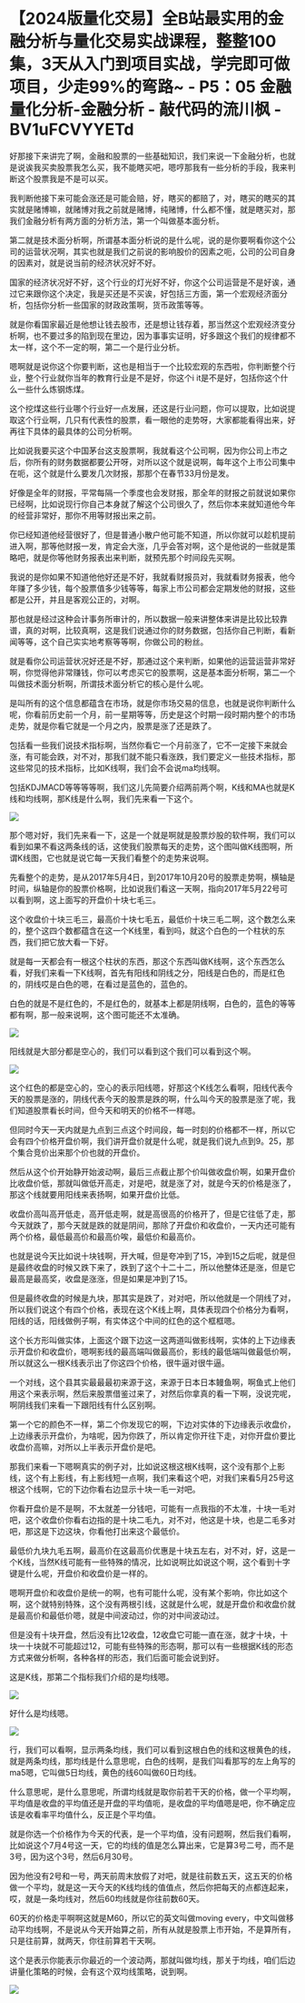 # 【2024版量化交易】全B站最实用的金融分析与量化交易实战课程，整整100集，3天从入门到项目实战，学完即可做项目，少走99%的弯路~ - P5：05 金融量化分析-金融分析 - 敲代码的流川枫 - BV1uFCVYYETd

好那接下来讲完了啊，金融和股票的一些基础知识，我们来说一下金融分析，也就是说诶我买卖股票我怎么买，我不能瞎买吧，嗯哼那我有一些分析的手段，我来判断这个股票我是不是可以买。

我判断他接下来可能会涨还是可能会赔，好，瞎买的都赔了，对，瞎买的瞎买的其实就是赌博嘛，就赌博对我之前就是赌博，纯赌博，什么都不懂，就是瞎买对，那我们金融分析有两方面的分析方法，第一个叫做基本面分析。

第二就是技术面分析啊，所谓基本面分析说的是什么呢，说的是你要啊看你这个公司的运营状况啊，其实也就是我们之前说的影响股价的因素之呃，公司的公司自身的因素对，就是说当前的经济状况好不好。

国家的经济状况好不好，这个行业的灯光好不好，你这个公司运营是不是好诶，通过它来跟你这个决定，我是买还是不买诶，好包括三方面，第一个宏观经济面分析，包括你分析一些国家的财政政策啊，货币政策等等。

就是你看国家最近是他想让钱去股市，还是想让钱存着，那当然这个宏观经济变分析啊，也不要过多的陷到现在里边，因为事事实证明，好多跟这个我们的规律都不太一样，这个不一定的啊，第二一个是行业分析。

嗯啊就是说你这个你要判断，这也是相当于一个比较宏观的东西啦，你判断整个行业，整个行业就你当年的教育行业是不是好，你这个i it是不是好，包括你这个什么一些什么炼钢炼煤。

这个挖煤这些行业哪个行业好一点发展，还这是行业问题，你可以提取，比如说提取这个行业啊，几只有代表性的股票，看一眼他的走势呀，大家都能看得出来，好再往下具体的最具体的公司分析啊。

比如说我要买这个中国茅台这支股票啊，我就看这个公司啊，因为你公司上市之后，你所有的财务数据都要公开呀，对所以这个就是说啊，每年这个上市公司集中在呃，这个就是什么要发几次财报，那那个在春节33月份是发。

好像是全年的财报，平常每隔一个季度也会发财报，那全年的财报之前就说如果你已经啊，比如说现行你自己本身就了解这个公司很久了，然后你本来就知道他今年的经营非常好，那你不用等财报出来之前。

你已经知道他经营很好了，但是普通小散户他可能不知道，所以你就可以趁机提前进入啊，那等他财报一发，肯定会大涨，几乎会答对啊，这个是他说的一些就是策略吧，就是你等他财务报表出来判断，就预先那个时间段先买啊。

我说的是你如果不知道他他好还是不好，我就看财报员对，我就看财务报表，他今年赚了多少钱，每个股票值多少钱等等，每家上市公司都会定期发他的财报，这些都是公开，并且是客观公正的，对啊。

那也就是经过这种会计事务所审计的，所以数据一般来讲整体来讲是比较比较靠谱，真的对啊，比较真啊，这是我们说通过你的财务数据，包括你自己判断，看新闻等等，这个自己实实地考察等等啊，你做公司的粉丝。

就是看你公司运营状况好还是不好，那通过这个来判断，如果他的运营运营非常好啊，你觉得他非常赚钱，你可以考虑买它的股票啊，这是基本面分析啊，第二一个叫做技术面分析啊，所谓技术面分析它的核心是什么呢。

是叫所有的这个信息都蕴含在市场，就是你市场交易的信息，也就是说你判断什么呢，你看前历史前一个月，前一星期等等，历史是这个时期一段时期内整个的市场走势，就是你看它就是一个月之内，股票是涨了还是跌了。

包括看一些我们说技术指标啊，当然你看它一个月前涨了，它不一定接下来就会涨，有可能会跌，对不对，那我们就不能只看涨跌，我们要定义一些技术指标，那这些常见的技术指标，比如K线啊，我们会不会说ma均线啊。

包括KDJMACD等等等等啊，我们这儿先简要介绍两前两个啊，K线和MA也就是K线和均线啊，那K线是什么啊，我们先来看一下这个。



![](img/f52a07de9b12ac88652a795d56041396_1.png)

那个嗯对好，我们先来看一下，这是一个就是啊就是股票炒股的软件啊，我们可以看到如果不看这两条线的话，这使我们股票每天的走势，这个图叫做K线图啊，所谓K线图，它也就是说它每一天我们看整个的走势来说啊。

先看整个的走势，是从2017年5月4日，到2017年10月20号的股票走势啊，横轴是时间，纵轴是你的股票价格啊，比如说我们看这一天啊，指向2017年5月22号可以看到啊，这上面写的开盘价十块七毛三。

这个收盘价十块三毛三，最高价十块七毛五，最低价十块三毛二啊，这个数怎么来的，整个这四个数都蕴含在这一个K线里，看到吗，就这个白色的一个柱状的东西，我们把它放大看一下好。

就是每一天都会有一根这个柱状的东西，那这个东西叫做K线啊，这个东西怎么看，好我们来看一下K线啊，首先有阳线和阴线之分，阳线是白色的，而是红色的，阴线哎是白色的嗯，在看过是蓝色的，蓝色的。

白色的就是不是红色的，不是红色的，就基本上都是阴线啊，白色的，蓝色的等等都有啊，那一般来说啊，这个图可能还不太准确。



![](img/f52a07de9b12ac88652a795d56041396_3.png)

阳线就是大部分都是空心的，我们可以看到这个我们可以看到这个啊。

![](img/f52a07de9b12ac88652a795d56041396_5.png)

这个红色的都是空心的，空心的表示阳线嗯，好那这个K线怎么看啊，阳线代表今天的股票是涨的，阴线代表今天的股票是跌的啊，什么叫今天的股票是涨了呢，我们知道股票看长时间，但今天和明天的价格不一样嗯。

但同时今天一天内就是九点到三点这个时间段，每一时刻的价格都不一样，所以它会有四个价格开盘价啊，我们讲开盘价就是什么呢，就是我们说九点到9。25，那个集合竞价出来那个价也就的开盘价。

然后从这个价开始静开始波动啊，最后三点截止那个价叫做收盘价啊，如果开盘价比收盘价低，那就叫做低开高走，对是吧，就是涨了对，就是今天的价格是涨了，那这个线就要用阳线来表扬啊，如果开盘价比低。

收盘价高叫高开低走，高开低走啊，就是高很高的价格开了，但是它往低了走，那今天就跌了，那今天就是跌的就是阴间，那除了开盘价和收盘价，一天内还可能有两个价格，最低最高价和最高价唉，最低价和最高价。

也就是说今天比如说十块钱啊，开大喊，但是夸冲到了15，冲到15之后呢，就是但是最终收盘的时候又跌下来了，跌到了这个十二十二，所以他整体还是涨，但是它最高是最高奖，收盘是涨涨，但是如果是冲到了15。

但是最终收盘的时候是九块，那其实是跌了，对对吧，所以他就是一个阴线了对，所以我们说这个有四个价格，表现在这个K线上啊，具体表现四个价格分为看啊，阳线的话，阳线做例子啊，有实体这个中间的红色的这个框框嗯。

这个长方形叫做实体，上面这个跟下边这一这两道叫做影线啊，实体的上下边缘表示开盘价和收盘价，嗯啊影线的最高端叫做最高价，影线的最低端叫做最低价啊，所以就这么一根K线表示出了你这四个价格，很牛逼对很牛逼。

一个对线，这个县其实最最最初来源于这，来源于日本日本鳗鱼啊，啊鱼式上他们用这个来表示啊，然后来股票借鉴过来了，对然后你拿真的看一下啊，没说完呢，啊阴线我们来看一下跟阳线有什么区别啊。

第一个它的颜色不一样，第二个你发现它的啊，下边对实体的下边缘表示收盘价，上边缘表示开盘价，为啥呢，因为你跌了，所以肯定你开往下走，对你开盘价要比收盘价高嘛，对所以上半表示开盘价是吧。

那我们来看一下嗯啊真实的例子对，比如说这根这根K线啊，这个没有那个上影线，这个有上影线，有上影线短一点啊，我们来看这个吧，对我们来看5月25号这根这个线啊，它的下边你看右边显示十块一毛一对吧。

你看开盘价是不是啊，不太就差一分钱吧，可能有一点我指的不太准，十块一毛对吧，这个收盘价你看右边指的是十块二毛九，对不对，他这是十块，也是二毛多对吧，那这是下边这块，你看他打出来这个最低价。

最低价九块九毛五啊，最高价在这最高价优惠是十块五左右，对不对，好，这是一个K线，当然K线可能有一些特殊的情况，比如说啊比如说这个啊，这个看到十字键是什么呢，开盘价和收盘价是一样的。

嗯啊开盘价和收盘价是统一的啊，也有可能什么呢，没有某个影响，你比如这个啊，这个就特别特殊，这个没有两根引线，这就是什么呢，就是开盘价和收盘价就是最高价和最低价嗯，就是中间波动过，你的对中间波动过。

但是没有十块开盘，然后没有比12收盘，12收盘它可能一直在涨，就才十块，十块一十块就不可能超过12，可能有些特殊的形态啊，那可以有一些根据K线的形态方式来做分析啊，各种各样的形态，我们后面可能会说到好。

这是K线，那第二个指标我们介绍的是均线嗯。

![](img/f52a07de9b12ac88652a795d56041396_7.png)

好什么是均线嗯。

![](img/f52a07de9b12ac88652a795d56041396_9.png)

行，我们可以看啊，显示两条均线，我们可以看到这根白色的线和这根黄色的线，就是两条均线，那均线是什么意思呢，白色的线啊，是我们叫看那写的左上角写的ma5嗯，它叫做5日均线，黄色的线60叫做60日均线。

什么意思呢，是什么意思呢，所谓均线就是取你前若干天的价格，做一个平均啊，平均值是收盘的平均值还是开盘的平均值呃，是收盘的平均值嗯是吧，你不确定应该是收看率平均值什么，反正是个平均值。

就是你选一个价格作为今天的代表，是一个平均值，没有问题啊，然后我们看啊，比如说这个7月4号这一天，它的均线的值是怎么算出来，它是算3号二号，而不是3号，因为这个3号，然后6月30号。

因为他没有2号和一号，两天前周末放假了对吧，就是往前数五天，这五天的价格做一个平均，就是这一天今天的K线均线的值值点，然后你把每天的点都连起来，哎，就是一条均线对，然后60均线就是你往前数60天。

60天的价格走平啊啊这就是M60，所以它的英文叫做moving every，中文叫做移动平均线啊，不是说从今天开始算之前，所有从就是股票上市开始，不是算所有，只是往前算，就两天，你往前算若干天啊。

这个是表示你能表示你最近的一个波动两，那就叫做均线，那关于均线，咱们后边讲量化策略的时候，会有这个双均线策略，说到啊。



![](img/f52a07de9b12ac88652a795d56041396_11.png)